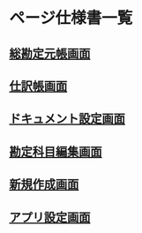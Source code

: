 # ページ仕様書一覧

## [総勘定元帳画面](https://github.com/kt3k/moneybit-app/blob/master/src/pages/bs/README.md)
## [仕訳帳画面](https://github.com/kt3k/moneybit-app/blob/master/src/pages/journal/README.md)
## [ドキュメント設定画面](https://github.com/kt3k/moneybit-app/blob/master/src/pages/document-settings/README.md)
## [勘定科目編集画面](https://github.com/kt3k/moneybit-app/blob/master/src/pages/edit-chart-of-account/README.md)
## [新規作成画面](https://github.com/kt3k/moneybit-app/blob/master/src/pages/new/README.md)
## [アプリ設定画面](https://github.com/kt3k/moneybit-app/blob/master/src/pages/app-settings/README.md)

